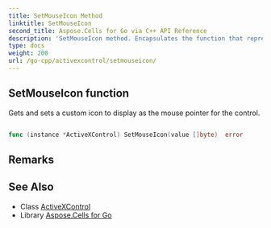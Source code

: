 ```yaml
---
title: SetMouseIcon Method 
linktitle: SetMouseIcon
second_title: Aspose.Cells for Go via C++ API Reference
description: 'SetMouseIcon method. Encapsulates the function that represents setmouseicon in Go.'
type: docs
weight: 200
url: /go-cpp/activexcontrol/setmouseicon/
---
```


## SetMouseIcon function

Gets and sets a custom icon to display as the mouse pointer for the control.

```go

func (instance *ActiveXControl) SetMouseIcon(value []byte)  error

```

## Remarks


## See Also

* Class [ActiveXControl](../)
* Library [Aspose.Cells for Go](../../)
